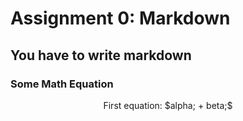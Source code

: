# Assignment 0: Markdown
## You have to write markdown
### Some Math Equation
<p align="center">
First equation: $alpha; + beta;$
</p>